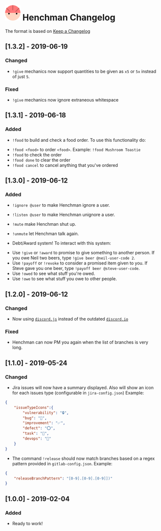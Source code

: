 # ![Henchman Logo](images/henchman-logo-small.png) Henchman Changelog

The format is based on [Keep a Changelog](https://keepachangelog.com/en/1.0.0/)

## [1.3.2] - 2019-06-19
### Changed
- `!give` mechanics now support quantities to be given as `x5` or `5x` instead of just `5`.

### Fixed
- `!give` mechanics now ignore extraneous whitespace

## [1.3.1] - 2019-06-18
### Added
- `!food` to build and check a food order.
To use this functionality do:
* `!food <food>` to order `<food>`. Example: `!food Mushroom Toastie`
* `!food` to check the order
* `!food done` to clear the order
* `!food cancel` to cancel anything that you've ordered


## [1.3.0] - 2019-06-12
### Added
- `!ignore @user` to make Henchman ignore a user.

- `!listen @user` to make Henchman unignore a user.

- `!mute` make Henchman shut up.

- `!unmute` let Henchman talk again.

- Debt/Award system!
To interact with this system:
* Use `!give` or `!award` to promise to give something to another person. If you owe Neil two beers, type `!give beer @neil-user-code 2`.
* Use `!payoff` or `!revoke` to consider a promised item given to you. If Steve gave you one beer, type `!payoff beer @steve-user-code`.
* Use `!owed` to see what stuff you're owed.
* Use `!owe` to see what stuff you owe to other people.

## [1.2.0] - 2019-06-12
### Changed
- Now using [`discord.js`](https://discord.js.org/) instead of the outdated [`discord.io`](https://github.com/izy521/discord.io#readme)

### Fixed
- Henchman can now PM you again when the list of branches is very long.

## [1.1.0] - 2019-05-24
### Changed
- Jira issues will now have a summary displayed. Also will show an icon for each issues type (configurable in `jira-config.json`)
Example:
```json
{
    "issueTypeIcons":{
        "vulnerability": "🔒",
        "bug": "🐞",
        "improvement": "✅",
        "defect": "⭕",
        "task": "🔷",
        "devops": "🐙"
    }
}
```
- The command `!release` should now match branches based on a regex pattern provided in `gitlab-config.json`.
Example:
```json
{
    "releaseBranchPattern": "[0-9].[0-9].[0-9]])"
}
```

## [1.0.0] - 2019-02-04
### Added
- Ready to work!
